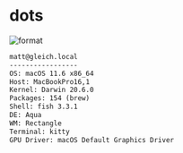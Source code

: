
# dots

![format](https://github.com/gleich/dots/workflows/format/badge.svg)

```txt
matt@gleich.local 
----------------- 
OS: macOS 11.6 x86_64 
Host: MacBookPro16,1 
Kernel: Darwin 20.6.0 
Packages: 154 (brew) 
Shell: fish 3.3.1 
DE: Aqua 
WM: Rectangle 
Terminal: kitty 
GPU Driver: macOS Default Graphics Driver 
```
